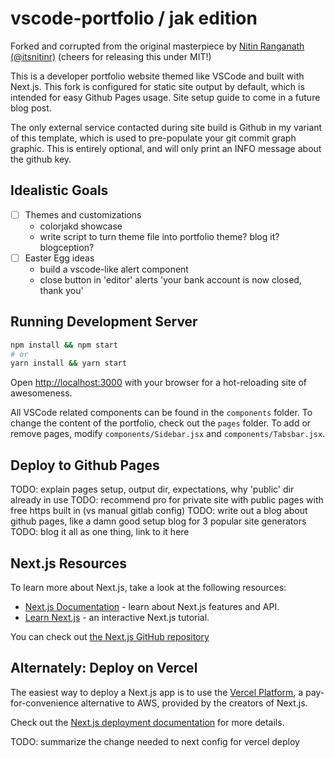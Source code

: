 # vscode-portfolio / jak edition

Forked and corrupted from the original masterpiece by [Nitin Ranganath (@itsnitinr)](https://github.com/itsnitinr/vscode-portfolio) (cheers for releasing this under MIT!)

This is a developer portfolio website themed like VSCode and built with Next.js. This fork is configured for static site output by default, which is intended for easy Github Pages usage. Site setup guide to come in a future blog post.

The only external service contacted during site build is Github in my variant of this template, which is used to pre-populate your git commit graph graphic. This is entirely optional, and will only print an INFO message about the github key.

## Idealistic Goals

- [ ] Themes and customizations
  - colorjakd showcase
  - write script to turn theme file into portfolio theme? blog it? blogception?
- [ ] Easter Egg ideas
  - build a vscode-like alert component
  - close button in 'editor' alerts 'your bank account is now closed, thank you'

## Running Development Server

```bash
npm install && npm start
# or
yarn install && yarn start
```

Open [http://localhost:3000](http://localhost:3000) with your browser for a hot-reloading site of awesomeness.

All VSCode related components can be found in the `components` folder. To change the content of the portfolio, check out the `pages` folder. To add or remove pages, modify `components/Sidebar.jsx` and `components/Tabsbar.jsx`.

## Deploy to Github Pages

TODO: explain pages setup, output dir, expectations, why 'public' dir already in use
TODO: recommend pro for private site with public pages with free https built in (vs manual gitlab config)
TODO: write out a blog about github pages, like a damn good setup blog for 3 popular site generators
TODO: blog it all as one thing, link to it here

## Next.js Resources

To learn more about Next.js, take a look at the following resources:

- [Next.js Documentation](https://nextjs.org/docs) - learn about Next.js features and API.
- [Learn Next.js](https://nextjs.org/learn) - an interactive Next.js tutorial.

You can check out [the Next.js GitHub repository](https://github.com/vercel/next.js/)

## Alternately: Deploy on Vercel

The easiest way to deploy a Next.js app is to use the [Vercel Platform](https://vercel.com/new?utm_medium=default-template&filter=next.js&utm_source=create-next-app&utm_campaign=create-next-app-readme), a pay-for-convenience alternative to AWS, provided by the creators of Next.js.

Check out the [Next.js deployment documentation](https://nextjs.org/docs/deployment) for more details.

TODO: summarize the change needed to next config for vercel deploy
